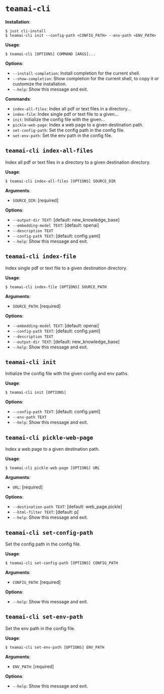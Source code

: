 # `teamai-cli`

**Installation**:

```console
$ just cli-install
$ teamai-cli init --config-path <CONFIG_PATH> --env-path <ENV_PATH>
```

**Usage**:

```console
$ teamai-cli [OPTIONS] COMMAND [ARGS]...
```

**Options**:

* `--install-completion`: Install completion for the current shell.
* `--show-completion`: Show completion for the current shell, to copy it or customize the installation.
* `--help`: Show this message and exit.

**Commands**:

* `index-all-files`: Index all pdf or text files in a directory...
* `index-file`: Index single pdf or text file to a given...
* `init`: Initialize the config file with the given...
* `pickle-web-page`: Index a web page to a given destination path.
* `set-config-path`: Set the config path in the config file.
* `set-env-path`: Set the env path in the config file.

## `teamai-cli index-all-files`

Index all pdf or text files in a directory to a given destination directory.

**Usage**:

```console
$ teamai-cli index-all-files [OPTIONS] SOURCE_DIR
```

**Arguments**:

* `SOURCE_DIR`: [required]

**Options**:

* `--output-dir TEXT`: [default: new_knowledge_base]
* `--embedding-model TEXT`: [default: openai]
* `--description TEXT`
* `--config-path TEXT`: [default: config.yaml]
* `--help`: Show this message and exit.

## `teamai-cli index-file`

Index single pdf or text file to a given destination directory.

**Usage**:

```console
$ teamai-cli index-file [OPTIONS] SOURCE_PATH
```

**Arguments**:

* `SOURCE_PATH`: [required]

**Options**:

* `--embedding-model TEXT`: [default: openai]
* `--config-path TEXT`: [default: config.yaml]
* `--description TEXT`
* `--output-dir TEXT`: [default: new_knowledge_base]
* `--help`: Show this message and exit.

## `teamai-cli init`

Initialize the config file with the given config and env paths.

**Usage**:

```console
$ teamai-cli init [OPTIONS]
```

**Options**:

* `--config-path TEXT`: [default: config.yaml]
* `--env-path TEXT`
* `--help`: Show this message and exit.

## `teamai-cli pickle-web-page`

Index a web page to a given destination path.

**Usage**:

```console
$ teamai-cli pickle-web-page [OPTIONS] URL
```

**Arguments**:

* `URL`: [required]

**Options**:

* `--destination-path TEXT`: [default: web_page.pickle]
* `--html-filter TEXT`: [default: p]
* `--help`: Show this message and exit.

## `teamai-cli set-config-path`

Set the config path in the config file.

**Usage**:

```console
$ teamai-cli set-config-path [OPTIONS] CONFIG_PATH
```

**Arguments**:

* `CONFIG_PATH`: [required]

**Options**:

* `--help`: Show this message and exit.

## `teamai-cli set-env-path`

Set the env path in the config file.

**Usage**:

```console
$ teamai-cli set-env-path [OPTIONS] ENV_PATH
```

**Arguments**:

* `ENV_PATH`: [required]

**Options**:

* `--help`: Show this message and exit.
